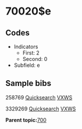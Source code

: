 # 70020$e

## Codes

-   Indicators
    -   First: 2
    -   Second: 0
-   Subfield: e

## Sample bibs

258769 [Quicksearch](https://search.library.yale.edu/catalog/258769) [VXWS](http://prodorbis.library.yale.edu:7014/vxws/GetHoldingsService?bibId=258769)

3329269 [Quicksearch](https://search.library.yale.edu/catalog/3329269) [VXWS](http://prodorbis.library.yale.edu:7014/vxws/GetHoldingsService?bibId=3329269)

**Parent topic:**[700](../../tags/700/700.md)

